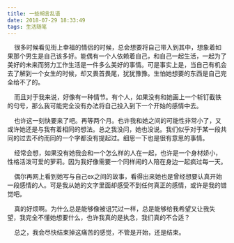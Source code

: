 ```yaml
---
title: 一些胡言乱语
date: 2018-07-29 18:33:49
tags: 生活随笔
---
```


&nbsp;&nbsp;&nbsp;&nbsp;很多时候看见街上幸福的情侣的时候，总会想要将自己带入到其中，想象着如果那个男生是自己该多好。能偶有一个人依赖着自己，和自己一起生活，一起为了美好的未来而努力工作生活是一件多么美好的事情。可是事实上是，当自己有机会去了解到一个女生的时候，却又畏首畏尾，犹犹豫豫。生怕她想要的东西是自己完全给不了的。
<!--more-->
&nbsp;&nbsp;&nbsp;&nbsp;而且对于我来说，好像有一种情节。有个人，如果没有和她画上一个斩钉截铁的句号，那么我可能完全没有办法将自己投入到下一个开始的感情中去。

&nbsp;&nbsp;&nbsp;&nbsp;也许这一刻快要来了吧。再等两个月。也许我和她之间的可能性非常小了，又或许她还是与我有着相同的想法。总之我没问，她也没说。我们似乎对于某一段共同的过去不约而同的一个字都没有提起过。细思一下也是很有意思的事情。

&nbsp;&nbsp;&nbsp;&nbsp;经常会想，如果没有她我会和一个怎么样的人在一起，也许是一个身材娇小，性格活泼可爱的萝莉。因为我好像需要一个同样闹的人陪在身边一起疯过每一天。

&nbsp;&nbsp;&nbsp;&nbsp;偶尔再网上看到她写与自己ex之间的故事，看得出来她也是曾经想要认真开始一段感情的人。可是我从她的文字里面却感受不到任何真正的感情，或许是我的错觉吧。

&nbsp;&nbsp;&nbsp;&nbsp;真的好烦啊。为什么总是能够像被诅咒过一样，总是能够给我希望又让我失望，我完全不懂她想要什么，也许我真的是执念，我们真的不合适？

&nbsp;&nbsp;&nbsp;&nbsp;总之，我会尽快结束掉这痛苦的感觉，不管是开始，还是结束。

